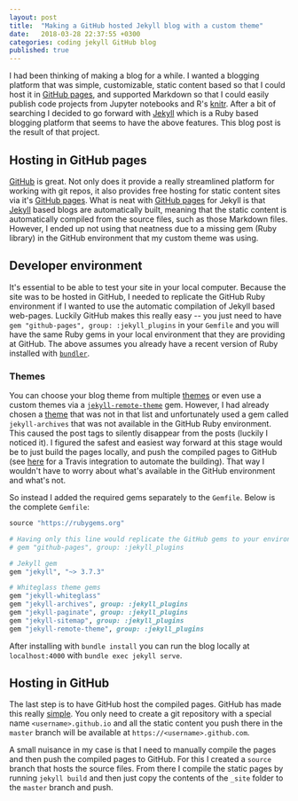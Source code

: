 ```yaml
---
layout: post
title:  "Making a GitHub hosted Jekyll blog with a custom theme"
date:   2018-03-28 22:37:55 +0300
categories: coding jekyll GitHub blog
published: true
---
```


I had been thinking of making a blog for a while.
I wanted a blogging platform that was simple, customizable,
static content based so that I could host it in [GitHub pages][github-pages],
and supported Markdown so that I could easily publish code projects from Jupyter notebooks and R's [knitr].
After a bit of searching I decided to go forward with [Jekyll] which is a Ruby based blogging platform that seems to have
the above features.
This blog post is the result of that project.


## Hosting in GitHub pages

[GitHub] is great. Not only does it provide a really streamlined platform for working with git repos, it also provides
free hosting for static content sites via it's [GitHub pages][github-pages].
What is neat with [GitHub pages][github-pages] for Jekyll is that [Jekyll] based blogs are automatically built, meaning
that the static content is automatically compiled from the source files, such as those Markdown files.
However, I ended up not using that neatness due to a missing gem (Ruby library) in the GitHub environment that my
custom theme was using.


## Developer environment

It's essential to be able to test your site in your local computer.
Because the site was to be hosted in GitHub, I needed to replicate the GitHub Ruby environment if I wanted
to use the automatic compilation of Jekyll based web-pages.
Luckily GitHub makes this really easy -- you just need to have 
`gem "github-pages", group: :jekyll_plugins` in your
`Gemfile` and you will have the same Ruby gems in your local environment that they are providing at GitHub.
The above assumes you already have a recent version of Ruby installed with [`bundler`][bundler]. 

### Themes

You can choose your blog theme from multiple [themes][gh-themes] or even use a custom themes via a
[`jekyll-remote-theme`][remote-theme] gem.
However, I had already chosen a [theme][whiteglass] that was not in that list and unfortunately used a
gem called `jekyll-archives` that was not available in the GitHub Ruby environment.
This caused the post tags to silently disappear from the posts (luckily I noticed it).
I figured the safest and easiest way forward at this stage would be to just build the pages locally, 
and push the compiled pages to GitHub (see [here][issue] for a Travis integration to automate the building).
That way I wouldn't have to worry about what's available in the GitHub environment and what's not.

So instead I added the required gems separately to the `Gemfile`. Below is the complete `Gemfile`:
```ruby
source "https://rubygems.org"

# Having only this line would replicate the GitHub gems to your environment
# gem "github-pages", group: :jekyll_plugins

# Jekyll gem
gem "jekyll", "~> 3.7.3"

# Whiteglass theme gems
gem "jekyll-whiteglass"
gem "jekyll-archives", group: :jekyll_plugins
gem "jekyll-paginate", group: :jekyll_plugins
gem "jekyll-sitemap", group: :jekyll_plugins
gem "jekyll-remote-theme", group: :jekyll_plugins
```

After installing with `bundle install` you can run the blog locally at `localhost:4000` with 
`bundle exec jekyll serve`.


## Hosting in GitHub

The last step is to have GitHub host the compiled pages. GitHub has made this really [simple][github-pages]. 
You only need to create a git repository with a special name `<username>.github.io` and all the static content you push 
there in the `master` branch will be available at `https://<username>.github.com`. 

A small nuisance in my case is that I need to manually compile the pages and then push the compiled pages to GitHub. 
For this I created a `source` branch that hosts the source files. From there I compile the static pages by running
`jekyll build` and then just copy the contents of the `_site` folder to the `master` branch and push.


[knitr]: https://yihui.name/knitr/
[GitHub]: https://github.com
[Jekyll]: https://jekyllrb.com/
[jekyll-in-github]: https://help.github.com/articles/using-jekyll-as-a-static-site-generator-with-github-pages/
[github-pages]: https://pages.github.com/
[gh-themes]: https://pages.github.com/themes/
[whiteglass]: https://github.com/yous/whiteglass
[remote-theme]: https://github.com/benbalter/jekyll-remote-theme
[issue]: https://github.com/yous/whiteglass/issues/13
[bundler]: https://bundler.io/